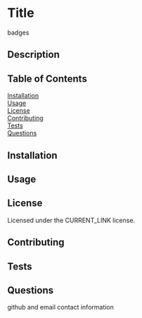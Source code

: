 # Title

badges 

## Description

## Table of Contents

[Installation](#Installation)  
[Usage](#Usage)  
[License](#License)  
[Contributing](#Contributing)  
[Tests](#Tests)  
[Questions](#Questions)  

## Installation 

## Usage

## License

Licensed under the CURRENT_LINK license.

## Contributing

## Tests

## Questions

github and email contact information